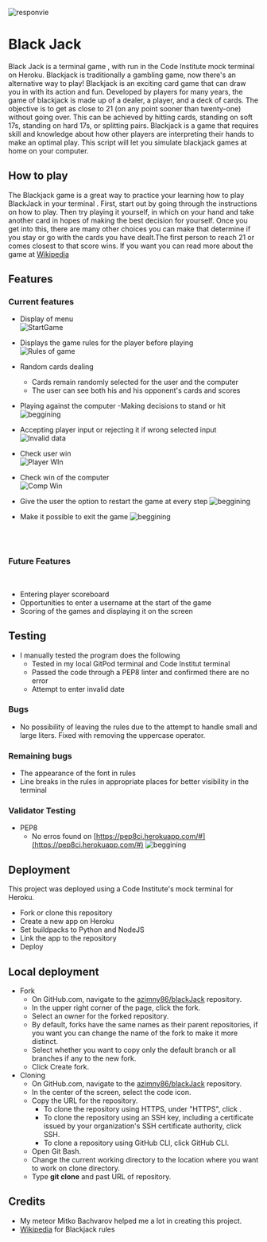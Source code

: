 ![responvie](photos/responsive.png)
# Black Jack 
Black Jack is a terminal game , with run in the Code Institute mock terminal on Heroku. Blackjack is traditionally a gambling game, now there's an alternative way to play!
Blackjack is an exciting card game that can draw you in with its action and fun. Developed by players for many years, the game of blackjack is made up of a dealer, a player, and a deck of cards. The objective is to get as close to 21 (on any point sooner than twenty-one) without going over. This can be achieved by hitting cards, standing on soft 17s, standing on hard 17s, or splitting pairs. Blackjack is a game that requires skill and knowledge about how other players are interpreting their hands to make an optimal play. This script will let you simulate blackjack games at home on your computer.
## How to play 
The Blackjack game is a great way to practice your learning how to play  BlackJack in your terminal . First, start out by going through the instructions on how to play. Then try playing it yourself, in which  on your hand and take another card in hopes of making the best decision for yourself. Once you get into this, there are many other choices you can make that determine if you stay or go with the cards you have dealt.The first person to reach 21 or comes closest to that score wins.
If you want you can read more about the game at [Wikipedia](https://en.wikipedia.org/wiki/Blackjack) 
## Features 
###  Current features
- Display of menu<br>
![StartGame](photos/startGame.png)
- Displays the game rules for the player before playing<br>
![Rules of game](photos/rules.png) 
- Random cards dealing
	* Cards remain randomly selected for the user and the computer
	* The user can see both his and his opponent's cards and scores
	 
- Playing against the computer
-Making decisions to stand or hit<br>
	![beggining](photos/beeginningGame.png)
- Accepting player input or rejecting it if wrong selected input<br>
![Invalid data](photos/InvalideDataInGame.png) 
- Check user win<br>
![Player WIn](photos/PlayerWin.png) 
- Check win of the computer<br>
![Comp Win](photos/compWin.png) 
- Give the user the option to restart the game at every step
![beggining](photos/restart.png) 
- Make it possible to exit the game
![beggining](photos/quit.png) 
<br>
<br>

### Future Features 
<br>

* Entering player scoreboard
* Opportunities to enter a username at the start of the game
* Scoring of the games and displaying it on the screen
## Testing 
* I manually tested the program does the following 
    - Tested in my local GitPod terminal and Code Institut terminal 
    - Passed the code through a PEP8 linter and confirmed there are no error 
    - Attempt to enter invalid date 
### Bugs 
+ No possibility of leaving the rules due to the attempt to handle small and large liters. Fixed with removing the uppercase operator.
### Remaining bugs 
+ The appearance of the font in rules
+ Line breaks in the rules in appropriate places for better visibility in the terminal
### Validator Testing 
- PEP8
	* No erros found on [https://pep8ci.herokuapp.com/#](https://pep8ci.herokuapp.com/#)
	![beggining](photos/CiValidator.png)
## Deployment 
This project was deployed using a Code Institute's mock terminal for Heroku. 
- Fork or clone this repository  
- Create a new app on Heroku  
- Set buildpacks to Python and NodeJS 
- Link the app to the repository  
- Deploy 
## Local deployment
* Fork
	- On GitHub.com, navigate to the [azimny86/blackJack](https://github.com/azimny86/blackJack) repository.
	- In the upper right corner of the page, click the fork.
	- Select an owner for the forked repository.
	- By default, forks have the same names as their parent repositories, if you want you can change the name of the fork to make it more distinct.
	- Select whether you want to copy only the default branch or all branches if any to the new fork.
	- Click Create fork.
* Cloning
	- On GitHub.com, navigate to the [azimny86/blackJack](https://github.com/azimny86/blackJack) repository.
	- In the center of the screen, select the code icon.
	- Copy the URL for the repository.
		* To clone the repository using HTTPS, under "HTTPS", click .
		* To clone the repository using an SSH key, including a certificate issued by your organization's SSH certificate authority, click SSH.
		* To clone a repository using GitHub CLI, click GitHub CLI.
	- Open Git Bash.
	- Change the current working directory to the location where you want to work on clone directory.
	- Type **git clone** and past URL of repository.


## Credits
 * My meteor Mitko Bachvarov helped me a lot in creating this project.
 * [Wikipedia](https://en.wikipedia.org/wiki/Blackjack)  for Blackjack rules
